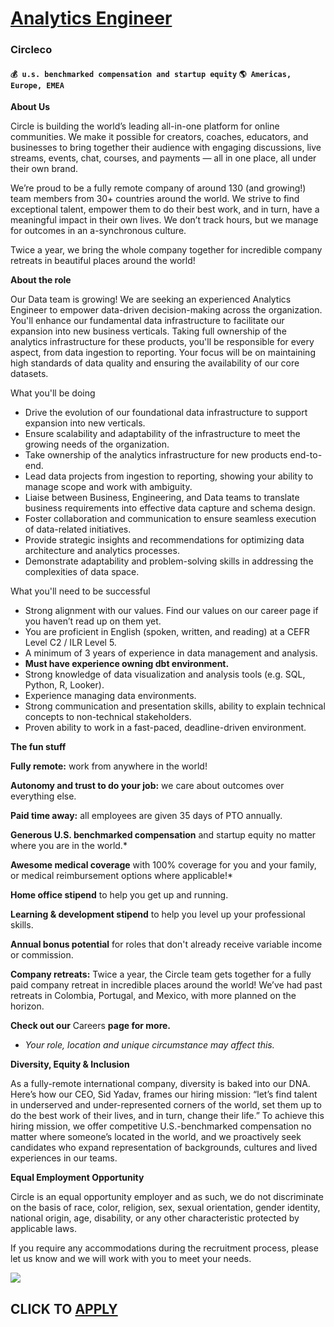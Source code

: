 # [Analytics Engineer](https://www.remotewlb.com/apply/analytics-engineer-69863)  
### Circleco  
#### `💰 u.s. benchmarked compensation and startup equity` `🌎 Americas, Europe, EMEA`  

**About Us**

Circle is building the world’s leading all-in-one platform for online communities. We make it possible for creators, coaches, educators, and businesses to bring together their audience with engaging discussions, live streams, events, chat, courses, and payments — all in one place, all under their own brand.

We’re proud to be a fully remote company of around 130 (and growing!) team members from 30+ countries around the world. We strive to find exceptional talent, empower them to do their best work, and in turn, have a meaningful impact in their own lives. We don’t track hours, but we manage for outcomes in an a-synchronous culture.

Twice a year, we bring the whole company together for incredible company retreats in beautiful places around the world!

**About the role**

Our Data team is growing! We are seeking an experienced Analytics Engineer to empower data-driven decision-making across the organization. You'll enhance our fundamental data infrastructure to facilitate our expansion into new business verticals. Taking full ownership of the analytics infrastructure for these products, you'll be responsible for every aspect, from data ingestion to reporting. Your focus will be on maintaining high standards of data quality and ensuring the availability of our core datasets.

  
  

What you'll be doing

  * Drive the evolution of our foundational data infrastructure to support expansion into new verticals.
  * Ensure scalability and adaptability of the infrastructure to meet the growing needs of the organization.
  * Take ownership of the analytics infrastructure for new products end-to-end.
  * Lead data projects from ingestion to reporting, showing your ability to manage scope and work with ambiguity.
  * Liaise between Business, Engineering, and Data teams to translate business requirements into effective data capture and schema design.
  * Foster collaboration and communication to ensure seamless execution of data-related initiatives.
  * Provide strategic insights and recommendations for optimizing data architecture and analytics processes.
  * Demonstrate adaptability and problem-solving skills in addressing the complexities of data space.

  
  

What you'll need to be successful

  * Strong alignment with our values. Find our values on our career page if you haven’t read up on them yet.
  * You are proficient in English (spoken, written, and reading) at a CEFR Level C2 / ILR Level 5.
  * A minimum of 3 years of experience in data management and analysis.
  * **Must have experience owning dbt environment.**
  * Strong knowledge of data visualization and analysis tools (e.g. SQL, Python, R, Looker).
  * Experience managing data environments.
  * Strong communication and presentation skills, ability to explain technical concepts to non-technical stakeholders.
  * Proven ability to work in a fast-paced, deadline-driven environment.

**The fun stuff**

**Fully remote:** work from anywhere in the world!

**Autonomy and trust to do your job:** we care about outcomes over everything else.

**Paid time away:** all employees are given 35 days of PTO annually.

**Generous U.S. benchmarked compensation** and startup equity no matter where you are in the world.*

**Awesome medical coverage** with 100% coverage for you and your family, or medical reimbursement options where applicable!*

**Home office stipend** to help you get up and running.

**Learning & development stipend** to help you level up your professional skills.

**Annual bonus potential** for roles that don't already receive variable income or commission.

**Company retreats:** Twice a year, the Circle team gets together for a fully paid company retreat in incredible places around the world! We’ve had past retreats in Colombia, Portugal, and Mexico, with more planned on the horizon.

**Check out our** Careers **page for more.**

* _Your role, location and unique circumstance may affect this._

**Diversity, Equity & Inclusion**

As a fully-remote international company, diversity is baked into our DNA. Here’s how our CEO, Sid Yadav, frames our hiring mission: “let’s find talent in underserved and under-represented corners of the world, set them up to do the best work of their lives, and in turn, change their life.” To achieve this hiring mission, we offer competitive U.S.-benchmarked compensation no matter where someone’s located in the world, and we proactively seek candidates who expand representation of backgrounds, cultures and lived experiences in our teams.

**Equal Employment Opportunity**

Circle is an equal opportunity employer and as such, we do not discriminate on the basis of race, color, religion, sex, sexual orientation, gender identity, national origin, age, disability, or any other characteristic protected by applicable laws.

If you require any accommodations during the recruitment process, please let us know and we will work with you to meet your needs.

![](https://remotive.com/job/track/1899557/blank.gif?source=public_api)  
## CLICK TO [APPLY](https://www.remotewlb.com/apply/analytics-engineer-69863)

